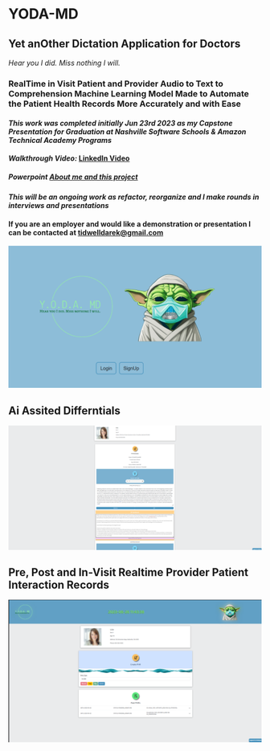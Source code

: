 # YODA-MD
## Yet anOther Dictation Application for Doctors

_Hear you I did. Miss nothing I will._

### RealTime in Visit Patient and Provider Audio to Text to Comprehension Machine Learning Model Made to Automate the Patient Health Records More Accurately and with Ease 

#### _This work was completed initially Jun 23rd 2023 as my Capstone Presentation for Graduation at Nashville Software Schools & Amazon Technical Academy Programs_
####  _Walkthrough Video:_ [LinkedIn Video](https://www.linkedin.com/posts/darek-tidwell_this-past-june-i-developed-a-proof-of-concept-activity-7086717918146686977-9CNS?utm_source=share&utm_medium=member_desktop)
##### Powerpoint [About me and this project](https://docs.google.com/presentation/d/1c8TChQ0H3EDZnCotR2iT949ZoGIOdnnDLzggqEXhKvI/edit?usp=sharing)

#### _This will be an ongoing work as refactor, reorganize and I make rounds in interviews and presentations_

#### If you are an employer and would like a demonstration or presentation I can be contacted at tidwelldarek@gmail.com

![artist:Mid+Dalle+Journey](resources/splash.png)
## Ai Assited Differntials
![aIdifferential:example](resources/differential.png)
## Pre, Post and In-Visit Realtime Provider Patient Interaction Records 

![invisit:recording](resources/invisit_recording.png)


